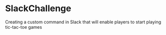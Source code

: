 # SlackChallenge

Creating a custom command in Slack that will enable players to start playing tic-tac-toe games
